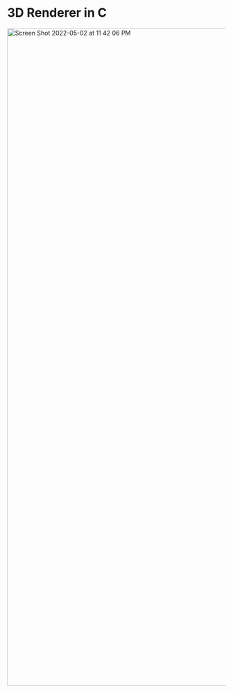 # 3D Renderer in C
<img width="1512" alt="Screen Shot 2022-05-02 at 11 42 06 PM" src="https://user-images.githubusercontent.com/77510623/166413658-0b267c18-edae-45cf-a13f-8690356743df.png">
